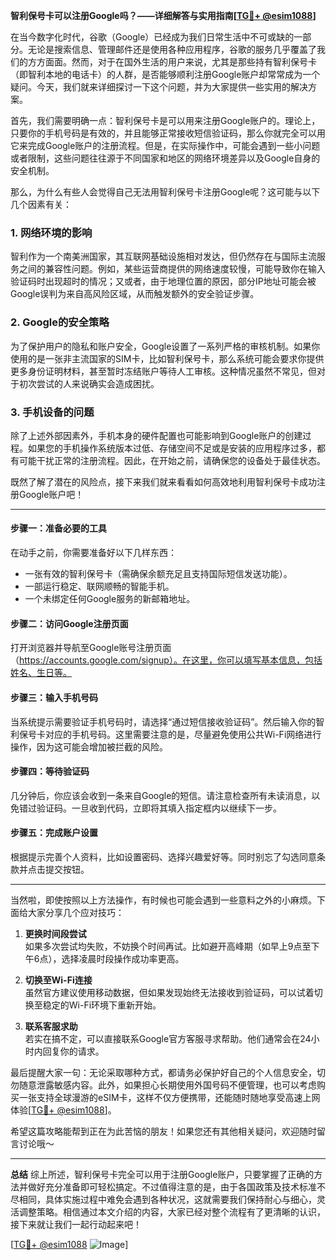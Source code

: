 **智利保号卡可以注册Google吗？——详细解答与实用指南[[TG💪+ @esim1088](https://t.me/s/esim1088)]**

在当今数字化时代，谷歌（Google）已经成为我们日常生活中不可或缺的一部分。无论是搜索信息、管理邮件还是使用各种应用程序，谷歌的服务几乎覆盖了我们的方方面面。然而，对于在国外生活的用户来说，尤其是那些持有智利保号卡（即智利本地的电话卡）的人群，是否能够顺利注册Google账户却常常成为一个疑问。今天，我们就来详细探讨一下这个问题，并为大家提供一些实用的解决方案。

首先，我们需要明确一点：智利保号卡是可以用来注册Google账户的。理论上，只要你的手机号码是有效的，并且能够正常接收短信验证码，那么你就完全可以用它来完成Google账户的注册流程。但是，在实际操作中，可能会遇到一些小问题或者限制，这些问题往往源于不同国家和地区的网络环境差异以及Google自身的安全机制。

那么，为什么有些人会觉得自己无法用智利保号卡注册Google呢？这可能与以下几个因素有关：

### **1. 网络环境的影响**
智利作为一个南美洲国家，其互联网基础设施相对发达，但仍然存在与国际主流服务之间的兼容性问题。例如，某些运营商提供的网络速度较慢，可能导致你在输入验证码时出现超时的情况；又或者，由于地理位置的原因，部分IP地址可能会被Google误判为来自高风险区域，从而触发额外的安全验证步骤。

### **2. Google的安全策略**
为了保护用户的隐私和账户安全，Google设置了一系列严格的审核机制。如果你使用的是一张非主流国家的SIM卡，比如智利保号卡，那么系统可能会要求你提供更多身份证明材料，甚至暂时冻结账户等待人工审核。这种情况虽然不常见，但对于初次尝试的人来说确实会造成困扰。

### **3. 手机设备的问题**
除了上述外部因素外，手机本身的硬件配置也可能影响到Google账户的创建过程。如果您的手机操作系统版本过低、存储空间不足或是安装的应用程序过多，都有可能干扰正常的注册流程。因此，在开始之前，请确保您的设备处于最佳状态。

既然了解了潜在的风险点，接下来我们就来看看如何高效地利用智利保号卡成功注册Google账户吧！

---

#### **步骤一：准备必要的工具**
在动手之前，你需要准备好以下几样东西：
- 一张有效的智利保号卡（需确保余额充足且支持国际短信发送功能）。
- 一部运行稳定、联网顺畅的智能手机。
- 一个未绑定任何Google服务的新邮箱地址。

#### **步骤二：访问Google注册页面**
打开浏览器并导航至Google账号注册页面（https://accounts.google.com/signup）。在这里，你可以填写基本信息，包括姓名、生日等。

#### **步骤三：输入手机号码**
当系统提示需要验证手机号码时，请选择“通过短信接收验证码”。然后输入你的智利保号卡对应的手机号码。这里需要注意的是，尽量避免使用公共Wi-Fi网络进行操作，因为这可能会增加被拦截的风险。

#### **步骤四：等待验证码**
几分钟后，你应该会收到一条来自Google的短信。请注意检查所有未读消息，以免错过验证码。一旦收到代码，立即将其填入指定框内以继续下一步。

#### **步骤五：完成账户设置**
根据提示完善个人资料，比如设置密码、选择兴趣爱好等。同时别忘了勾选同意条款并点击提交按钮。

---

当然啦，即使按照以上方法操作，有时候也可能会遇到一些意料之外的小麻烦。下面给大家分享几个应对技巧：

1. **更换时间段尝试**  
   如果多次尝试均失败，不妨换个时间再试。比如避开高峰期（如早上9点至下午6点），选择凌晨时段操作成功率更高。

2. **切换至Wi-Fi连接**  
   虽然官方建议使用移动数据，但如果发现始终无法接收到验证码，可以试着切换至稳定的Wi-Fi环境下重新开始。

3. **联系客服求助**  
   若实在搞不定，可以直接联系Google官方客服寻求帮助。他们通常会在24小时内回复你的请求。

最后提醒大家一句：无论采取哪种方式，都请务必保护好自己的个人信息安全，切勿随意泄露敏感内容。此外，如果担心长期使用外国号码不便管理，也可以考虑购买一张支持全球漫游的eSIM卡，这样不仅方便携带，还能随时随地享受高速上网体验[[TG💪+ @esim1088](https://t.me/s/esim1088)]。

希望这篇攻略能帮到正在为此苦恼的朋友！如果您还有其他相关疑问，欢迎随时留言讨论哦～

---

**总结**
综上所述，智利保号卡完全可以用于注册Google账户，只要掌握了正确的方法并做好充分准备即可轻松搞定。不过值得注意的是，由于各国政策及技术标准不尽相同，具体实施过程中难免会遇到各种状况，这就需要我们保持耐心与细心，灵活调整策略。相信通过本文介绍的内容，大家已经对整个流程有了更清晰的认识，接下来就让我们一起行动起来吧！

[[TG💪+ @esim1088](https://t.me/s/esim1088) ![Image](https://i.postimg.cc/4NQfJmqS/Snipaste-2025-05-13-00-14-12.png)]